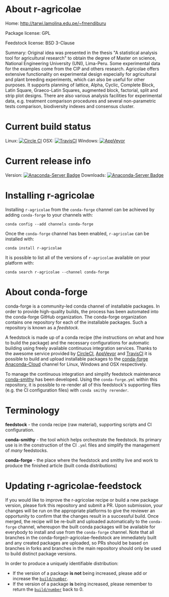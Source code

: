 About r-agricolae
=================

Home: http://tarwi.lamolina.edu.pe/~fmendiburu

Package license: GPL

Feedstock license: BSD 3-Clause

Summary: Original idea was presented in the thesis "A statistical analysis tool for agricultural research" to obtain the degree of Master on science, National Engineering University (UNI), Lima-Peru. Some experimental data for the examples come from the CIP and others research. Agricolae offers extensive functionality on experimental design especially for agricultural and plant breeding experiments, which can also be useful for other purposes. It supports planning of lattice, Alpha, Cyclic, Complete Block, Latin Square, Graeco-Latin Squares, augmented block, factorial, split and strip plot designs. There are also various analysis facilities for experimental data, e.g. treatment comparison procedures and several non-parametric tests comparison, biodiversity indexes and consensus cluster.



Current build status
====================

Linux: [![Circle CI](https://circleci.com/gh/conda-forge/r-agricolae-feedstock.svg?style=shield)](https://circleci.com/gh/conda-forge/r-agricolae-feedstock)
OSX: [![TravisCI](https://travis-ci.org/conda-forge/r-agricolae-feedstock.svg?branch=master)](https://travis-ci.org/conda-forge/r-agricolae-feedstock)
Windows: [![AppVeyor](https://ci.appveyor.com/api/projects/status/github/conda-forge/r-agricolae-feedstock?svg=True)](https://ci.appveyor.com/project/conda-forge/r-agricolae-feedstock/branch/master)

Current release info
====================
Version: [![Anaconda-Server Badge](https://anaconda.org/conda-forge/r-agricolae/badges/version.svg)](https://anaconda.org/conda-forge/r-agricolae)
Downloads: [![Anaconda-Server Badge](https://anaconda.org/conda-forge/r-agricolae/badges/downloads.svg)](https://anaconda.org/conda-forge/r-agricolae)

Installing r-agricolae
======================

Installing `r-agricolae` from the `conda-forge` channel can be achieved by adding `conda-forge` to your channels with:

```
conda config --add channels conda-forge
```

Once the `conda-forge` channel has been enabled, `r-agricolae` can be installed with:

```
conda install r-agricolae
```

It is possible to list all of the versions of `r-agricolae` available on your platform with:

```
conda search r-agricolae --channel conda-forge
```


About conda-forge
=================

conda-forge is a community-led conda channel of installable packages.
In order to provide high-quality builds, the process has been automated into the
conda-forge GitHub organization. The conda-forge organization contains one repository
for each of the installable packages. Such a repository is known as a *feedstock*.

A feedstock is made up of a conda recipe (the instructions on what and how to build
the package) and the necessary configurations for automatic building using freely
available continuous integration services. Thanks to the awesome service provided by
[CircleCI](https://circleci.com/), [AppVeyor](http://www.appveyor.com/)
and [TravisCI](https://travis-ci.org/) it is possible to build and upload installable
packages to the [conda-forge](https://anaconda.org/conda-forge)
[Anaconda-Cloud](http://docs.anaconda.org/) channel for Linux, Windows and OSX respectively.

To manage the continuous integration and simplify feedstock maintenance
[conda-smithy](http://github.com/conda-forge/conda-smithy) has been developed.
Using the ``conda-forge.yml`` within this repository, it is possible to re-render all of
this feedstock's supporting files (e.g. the CI configuration files) with ``conda smithy rerender``.


Terminology
===========

**feedstock** - the conda recipe (raw material), supporting scripts and CI configuration.

**conda-smithy** - the tool which helps orchestrate the feedstock.
                   Its primary use is in the construction of the CI ``.yml`` files
                   and simplify the management of *many* feedstocks.

**conda-forge** - the place where the feedstock and smithy live and work to
                  produce the finished article (built conda distributions)


Updating r-agricolae-feedstock
==============================

If you would like to improve the r-agricolae recipe or build a new
package version, please fork this repository and submit a PR. Upon submission,
your changes will be run on the appropriate platforms to give the reviewer an
opportunity to confirm that the changes result in a successful build. Once
merged, the recipe will be re-built and uploaded automatically to the
`conda-forge` channel, whereupon the built conda packages will be available for
everybody to install and use from the `conda-forge` channel.
Note that all branches in the conda-forge/r-agricolae-feedstock are
immediately built and any created packages are uploaded, so PRs should be based
on branches in forks and branches in the main repository should only be used to
build distinct package versions.

In order to produce a uniquely identifiable distribution:
 * If the version of a package **is not** being increased, please add or increase
   the [``build/number``](http://conda.pydata.org/docs/building/meta-yaml.html#build-number-and-string).
 * If the version of a package **is** being increased, please remember to return
   the [``build/number``](http://conda.pydata.org/docs/building/meta-yaml.html#build-number-and-string)
   back to 0.
